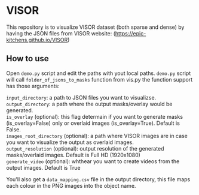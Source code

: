 # VISOR
This repository is to visualize VISOR dataset (both sparse and dense) by having the JSON files from VISOR website: (https://epic-kitchens.github.io/VISOR)


## How to use
Open `demo.py` script and edit the paths with yout local paths. `demo.py` script will call `folder_of_jsons_to_masks` function from vis.py the function support has those arguments:

`input_directory`: a path to JSON files you want to visualizse.<br />
`output_directory`: a path where the output masks/overlay would be generated.<br />
`is_overlay` (optional): this flag determain if you want to generate masks (is_overlay=False) only or overlaid images (is_overlay=True). Default is False.<br />
`images_root_directory` (optional): a path where VISOR images are in case you want to visualize the output as overlaid images.<br />
`output_resolution` (optional): output resolution of the generated masks/overlaid images. Default is Full HD (1920x1080)<br />
`generate_video` (optional): whthear you want to create videos from the output images. Default is True

You'll also get a `data_mapping.csv` file in the output directory, this file maps each colour in the PNG images into the object name.
